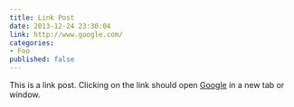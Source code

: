 ```yaml
---
title: Link Post
date: 2013-12-24 23:30:04
link: http://www.google.com/
categories:
- Foo
published: false
---
```


This is a link post. Clicking on the link should open [Google](http://www.google.com/) in a new tab or window.
